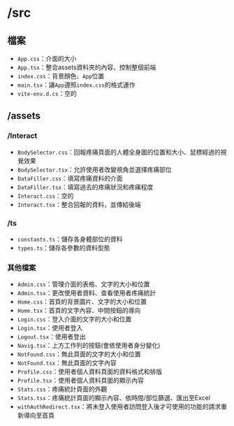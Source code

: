 # /src
## 檔案
* `App.css`：介面的大小
* `App.tsx`：整合assets資料夾的內容，控制整個前端
* `index.css`：背景顏色、`App`位置
* `main.tsx`：讓`App`遵照`index.css`的格式運作
* `vite-env.d.cs`：空的

## /assets
### /Interact
* `BodySelector.css`：回報疼痛頁面的人體全身圖的位置和大小、鼠標經過的視覺效果
* `BodySelector.tsx`：允許使用者改變視角並選擇疼痛部位
* `DataFiller.css`：填寫疼痛資料的介面
* `DataFiller.tsx`：填寫過去的疼痛狀況和疼痛程度
* `Interact.css`：空的
* `Interact.tsx`：整合回報的資料，並傳給後端

### /ts
* `constants.ts`：儲存各身體部位的資料
* `types.ts`：儲存各參數的資料型態

### 其他檔案
* `Admin.css`：管理介面的表格、文字的大小和位置
* `Admin.tsx`：更改使用者資料、查看使用者疼痛統計
* `Home.css`：首頁的背景圖片、文字的大小和位置
* `Home.tsx`：首頁的文字內容、中間按鈕的導向
* `Login.css`：登入介面的文字的大小和位置
* `Login.tsx`：使用者登入
* `Logout.tsx`：使用者登出
* `Navig.tsx`：上方工作列的按鈕(會依使用者身分變化)
* `NotFound.css`：無此頁面的文字的大小和位置
* `NotFound.tsx`：無此頁面的文字內容
* `Profile.css`：使用者個人資料頁面的資料格式和排版
* `Profile.tsx`：使用者個人資料頁面的顯示內容
* `Stats.css`：疼痛統計頁面的外觀
* `Stats.tsx`：疼痛統計頁面的顯示內容、依時間/部位篩選、匯出至Excel
* `withAuthRedirect.tsx`：將未登入使用者訪問登入後才可使用的功能的請求重新導向至首頁